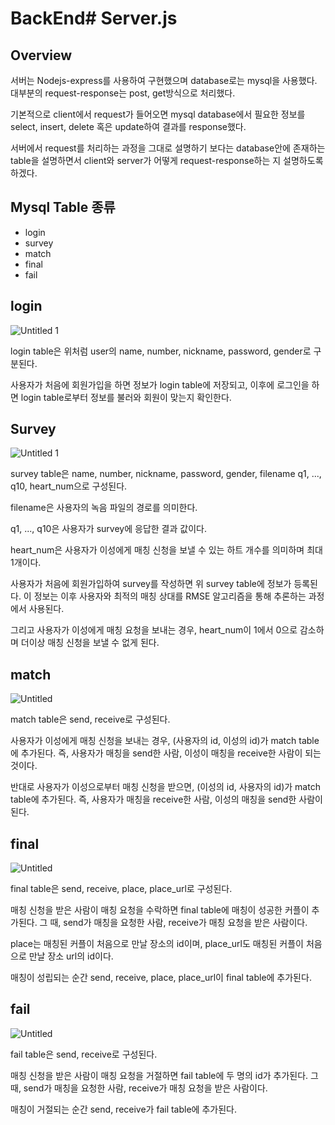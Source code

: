 # BackEnd# Server.js

## Overview

서버는 Nodejs-express를 사용하여 구현했으며 database로는 mysql을 사용했다. 대부분의 request-response는 post, get방식으로 처리했다. 

기본적으로 client에서 request가 들어오면 mysql database에서 필요한 정보를 select, insert, delete 혹은 update하여 결과를 response했다. 

서버에서 request를 처리하는 과정을 그대로 설명하기 보다는 database안에 존재하는 table을 설명하면서 client와 server가 어떻게 request-response하는 지 설명하도록 하겠다.

## Mysql Table 종류

- login
- survey
- match
- final
- fail

## login

![Untitled 1](https://user-images.githubusercontent.com/81549602/148946553-9aafd2d8-b408-4d0c-99f6-aee788558121.png)


login table은 위처럼 user의 name, number, nickname, password, gender로 구분된다. 

사용자가 처음에 회원가입을 하면 정보가 login table에 저장되고, 이후에 로그인을 하면 login table로부터 정보를 불러와 회원이 맞는지 확인한다. 

## Survey

![Untitled 1](https://user-images.githubusercontent.com/81549602/148946620-686327da-cfd8-4a7d-8c8f-3c99ec2c58f1.png)

survey table은 name, number, nickname, password, gender, filename q1, ..., q10, heart_num으로 구성된다.

filename은 사용자의 녹음 파일의 경로를 의미한다.

q1, ..., q10은 사용자가 survey에 응답한 결과 값이다.

heart_num은 사용자가 이성에게 매칭 신청을 보낼 수 있는 하트 개수를 의미하며 최대 1개이다.

사용자가 처음에 회원가입하여 survey를 작성하면 위 survey table에 정보가 등록된다. 이 정보는 이후 사용자와 최적의 매칭 상대를 RMSE 알고리즘을 통해 추론하는 과정에서 사용된다.

그리고 사용자가 이성에게 매칭 요청을 보내는 경우, heart_num이 1에서 0으로 감소하며 더이상 매칭 신청을 보낼 수 없게 된다.

## match

![Untitled](Server%20js%20086c52b473914607a1c607714dda9776/Untitled%202.png)

match table은 send, receive로 구성된다. 

사용자가 이성에게 매칭 신청을 보내는 경우, (사용자의 id, 이성의 id)가 match table에 추가된다. 즉, 사용자가 매칭을 send한 사람, 이성이 매칭을 receive한 사람이 되는 것이다.

반대로 사용자가 이성으로부터 매칭 신청을 받으면, (이성의 id, 사용자의 id)가 match table에 추가된다. 즉, 사용자가 매칭을 receive한 사람, 이성의 매칭을 send한 사람이 된다.

## final

![Untitled](Server%20js%20086c52b473914607a1c607714dda9776/Untitled%203.png)

final table은 send, receive, place, place_url로 구성된다.

매칭 신청을 받은 사람이 매칭 요청을 수락하면 final table에 매칭이 성공한 커플이 추가된다. 그 때, send가 매칭을 요청한 사람, receive가 매칭 요청을 받은 사람이다. 

place는 매칭된 커플이 처음으로 만날 장소의 id이며, place_url도 매칭된 커플이 처음으로 만날 장소 url의 id이다.

매칭이 성립되는 순간 send, receive, place, place_url이 final table에 추가된다.

## fail

![Untitled](Server%20js%20086c52b473914607a1c607714dda9776/Untitled%204.png)

fail table은 send, receive로 구성된다.

매칭 신청을 받은 사람이 매칭 요청을 거절하면 fail table에 두 명의 id가 추가된다. 그 때, send가 매칭을 요청한 사람, receive가 매칭 요청을 받은 사람이다.

매칭이 거절되는 순간 send, receive가 fail table에 추가된다.
